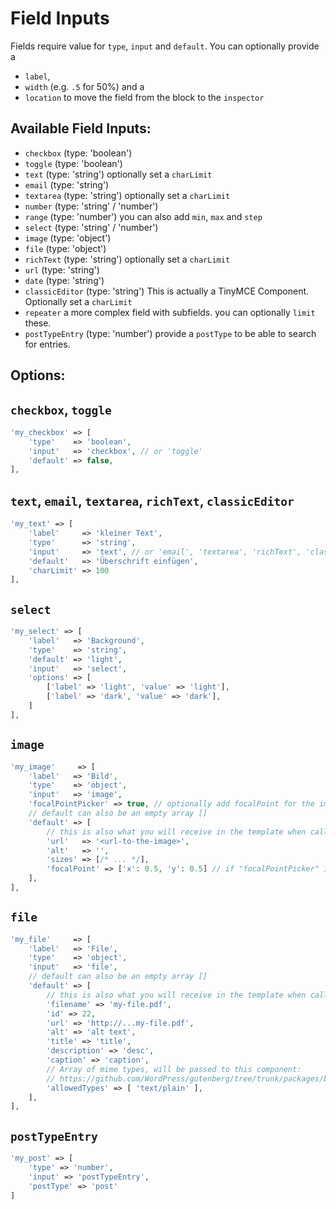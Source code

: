 # Field Inputs

Fields require value for `type`, `input` and `default`.
You can optionally provide a 
- `label`,
- `width` (e.g. `.5` for 50%) and a 
- `location` to move the field from the block to the `inspector`

## Available Field Inputs:
- `checkbox` (type: 'boolean')
- `toggle` (type: 'boolean')
- `text` (type: 'string') optionally set a `charLimit`
- `email` (type: 'string') 
- `textarea` (type: 'string') optionally set a `charLimit`
- `number` (type: 'string' / 'number')
- `range` (type: 'number') you can also add `min`, `max` and `step`
- `select` (type: 'string' / 'number')
- `image` (type: 'object')
- `file` (type: 'object')
- `richText` (type: 'string') optionally set a `charLimit`
- `url` (type: 'string')
- `date` (type: 'string')
- `classicEditor` (type: 'string') This is actually a TinyMCE Component. Optionally set a `charLimit`
- `repeater` a more complex field with subfields. you can optionally `limit` these.
- `postTypeEntry` (type: 'number') provide a `postType` to be able to search for entries.

## Options:

## `checkbox`, `toggle`

```php
'my_checkbox' => [
    'type'    => 'boolean',
    'input'   => 'checkbox', // or 'toggle'
    'default' => false,
],
```

## `text`, `email`, `textarea`, `richText`, `classicEditor`

```php
'my_text' => [
    'label'     => 'kleiner Text',
    'type'      => 'string',
    'input'     => 'text', // or 'email', 'textarea', 'richText', 'classicEditor'
    'default'   => 'Überschrift einfügen',
    'charLimit' => 100
],
```

## `select`

```php
'my_select' => [
    'label'   => 'Background',
    'type'    => 'string',
    'default' => 'light',
    'input'	  => 'select',
    'options' => [
        ['label' => 'light', 'value' => 'light'],
        ['label' => 'dark', 'value' => 'dark'],
    ]
],
```

## `image`

```php
'my_image'     => [
    'label'   => 'Bild',
    'type'    => 'object',
    'input'   => 'image',
    'focalPointPicker' => true, // optionally add focalPoint for the image
    // default can also be an empty array []
    'default' => [
        // this is also what you will receive in the template when calling $block->field_value
        'url'   => '<url-to-the-image>',
        'alt'   => '',
        'sizes' => [/* ... */],
        'focalPoint' => ['x': 0.5, 'y': 0.5] // if "focalPointPicker" is true
    ],
],
```

## `file`

```php
'my_file'     => [
    'label'   => 'File',
    'type'    => 'object',
    'input'   => 'file',
    // default can also be an empty array []
    'default' => [
        // this is also what you will receive in the template when calling $block->field_value
        'filename' => 'my-file.pdf',
        'id' => 22,
        'url' => 'http://...my-file.pdf',
        'alt' => 'alt text',
        'title' => 'title',
        'description' => 'desc',
        'caption' => 'caption',
        // Array of mime types, will be passed to this component: 
        // https://github.com/WordPress/gutenberg/tree/trunk/packages/block-editor/src/components/media-upload
        'allowedTypes' => [ 'text/plain' ], 
    ],
],
```

## `postTypeEntry`

```php
'my_post' => [
    'type' => 'number',
    'input' => 'postTypeEntry',
    'postType' => 'post'
]
```